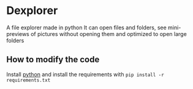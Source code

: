 # Dexplorer
A file explorer made in python
It can open files and folders, see mini-previews of pictures without opening them and optimized to open large folders
## How to modify the code
Install [python](https://www.python.org) and install the requirements with `pip install -r requirements.txt`
